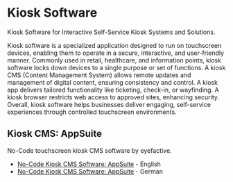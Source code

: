 # Kiosk Software
Kiosk Software for Interactive Self-Service Kiosk Systems and Solutions. 

Kiosk software is a specialized application designed to run on touchscreen devices, enabling them to operate in a secure, interactive, and user-friendly manner. Commonly used in retail, healthcare, and information points, kiosk software locks down devices to a single purpose or set of functions. A kiosk CMS (Content Management System) allows remote updates and management of digital content, ensuring consistency and control. A kiosk app delivers tailored functionality like ticketing, check-in, or wayfinding. A kiosk browser restricts web access to approved sites, enhancing security. Overall, kiosk software helps businesses deliver engaging, self-service experiences through controlled touchscreen environments.

## Kiosk CMS: AppSuite
No-Code touchscreen kiosk CMS software by eyefactive.

- [No-Code Kiosk CMS Software: AppSuite](https://www.multitouch-appstore.com/en/appsuite/download) - English
- [No-Code Kiosk CMS Software: AppSuite](https://www.multitouch-appstore.com/de/appsuite/download) - German
